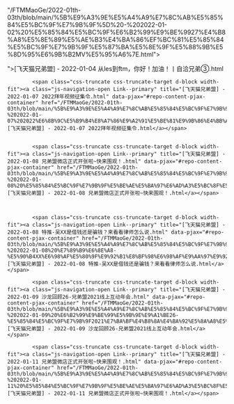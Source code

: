 "/FTMMaoGe/2022-01th-03th/blob/main/%5B%E9%A3%9E%E5%A4%A9%E7%8C%AB%E5%85%84%E5%BC%9F%E7%9B%9F%5D%20-%202022-01-02%20%E5%85%84%E5%BC%9F%E6%B2%99%E9%BE%9927%E4%B8%A8%E5%8E%89%E5%AE%B3%E4%BA%86%EF%BC%81%E5%85%84%E5%BC%9F%E7%9B%9F%E5%87%BA%E5%8E%9F%E5%88%9B%E5%8D%95%E6%9B%B2MV%E5%95%A6%7E.html">
 
 ">[飞天猫兄弟盟] - 2022-01-04 从les到ftm，你好！加油！丨自洽兄弟③.html</a></span>
        
            <span class="css-truncate css-truncate-target d-block width-fit"><a class="js-navigation-open Link--primary" title="[飞天猫兄弟盟] - 2022-01-07 2022拜年视频征集令.html" data-pjax="#repo-content-pjax-container" href="/FTMMaoGe/2022-01th-03th/blob/main/%5B%E9%A3%9E%E5%A4%A9%E7%8C%AB%E5%85%84%E5%BC%9F%E7%9B%9F%5D%20-%202022-01-07%202022%E6%8B%9C%E5%B9%B4%E8%A7%86%E9%A2%91%E5%BE%81%E9%9B%86%E4%BB%A4.html">[飞天猫兄弟盟] - 2022-01-07 2022拜年视频征集令.html</a></span>


            <span class="css-truncate css-truncate-target d-block width-fit"><a class="js-navigation-open Link--primary" title="[飞天猫兄弟盟] - 2022-01-08 兄弟盟微店正式开张啦~快来围观！.html" data-pjax="#repo-content-pjax-container" href="/FTMMaoGe/2022-01th-03th/blob/main/%5B%E9%A3%9E%E5%A4%A9%E7%8C%AB%E5%85%84%E5%BC%9F%E7%9B%9F%5D%20-%202022-01-08%20%E5%85%84%E5%BC%9F%E7%9B%9F%E5%BE%AE%E5%BA%97%E6%AD%A3%E5%BC%8F%E5%BC%80%E5%BC%A0%E5%95%A6%7E%E5%BF%AB%E6%9D%A5%E5%9B%B4%E8%A7%82%EF%BC%81.html">[飞天猫兄弟盟] - 2022-01-08 兄弟盟微店正式开张啦~快来围观！.html</a></span>
          


            <span class="css-truncate css-truncate-target d-block width-fit"><a class="js-navigation-open Link--primary" title="[飞天猫兄弟盟] - 2022-01-08 特推-吴XX是借钱还是骗钱？来看看律师怎么说.html" data-pjax="#repo-content-pjax-container" href="/FTMMaoGe/2022-01th-03th/blob/main/%5B%E9%A3%9E%E5%A4%A9%E7%8C%AB%E5%85%84%E5%BC%9F%E7%9B%9F%5D%20-%202022-01-08%20%E7%89%B9%E6%8E%A8-%E5%90%B4XX%E6%98%AF%E5%80%9F%E9%92%B1%E8%BF%98%E6%98%AF%E9%AA%97%E9%92%B1%EF%BC%9F%E6%9D%A5%E7%9C%8B%E7%9C%8B%E5%BE%8B%E5%B8%88%E6%80%8E%E4%B9%88%E8%AF%B4.html">[飞天猫兄弟盟] - 2022-01-08 特推-吴XX是借钱还是骗钱？来看看律师怎么说.html</a></span>
        
            <span class="css-truncate css-truncate-target d-block width-fit"><a class="js-navigation-open Link--primary" title="[飞天猫兄弟盟] - 2022-01-09 沙龙回顾26-兄弟盟2021线上互动年会.html" data-pjax="#repo-content-pjax-container" href="/FTMMaoGe/2022-01th-03th/blob/main/%5B%E9%A3%9E%E5%A4%A9%E7%8C%AB%E5%85%84%E5%BC%9F%E7%9B%9F%5D%20-%202022-01-09%20%E6%B2%99%E9%BE%99%E5%9B%9E%E9%A1%BE26-%E5%85%84%E5%BC%9F%E7%9B%9F2021%E7%BA%BF%E4%B8%8A%E4%BA%92%E5%8A%A8%E5%B9%B4%E4%BC%9A.html">[飞天猫兄弟盟] - 2022-01-09 沙龙回顾26-兄弟盟2021线上互动年会.html</a></span>
           
            <span class="css-truncate css-truncate-target d-block width-fit"><a class="js-navigation-open Link--primary" title="[飞天猫兄弟盟] - 2022-01-11 兄弟盟微店正式开张啦~快来围观！.html" data-pjax="#repo-content-pjax-container" href="/FTMMaoGe/2022-01th-03th/blob/main/%5B%E9%A3%9E%E5%A4%A9%E7%8C%AB%E5%85%84%E5%BC%9F%E7%9B%9F%5D%20-%202022-01-11%20%E5%85%84%E5%BC%9F%E7%9B%9F%E5%BE%AE%E5%BA%97%E6%AD%A3%E5%BC%8F%E5%BC%80%E5%BC%A0%E5%95%A6%7E%E5%BF%AB%E6%9D%A5%E5%9B%B4%E8%A7%82%EF%BC%81.html">[飞天猫兄弟盟] - 2022-01-11 兄弟盟微店正式开张啦~快来围观！.html</a></span>
